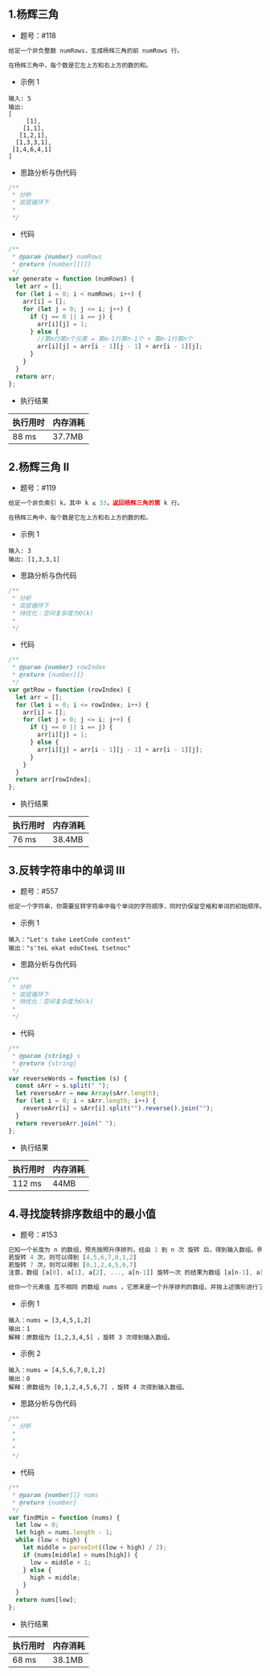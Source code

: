 ## 1.杨辉三角

- 题号：#118

```js
给定一个非负整数 numRows，生成杨辉三角的前 numRows 行。

在杨辉三角中，每个数是它左上方和右上方的数的和。

```

- 示例 1

```
输入: 5
输出:
[
     [1],
    [1,1],
   [1,2,1],
  [1,3,3,1],
 [1,4,6,4,1]
]
```

- 思路分析与伪代码

```js
/**
 * 分析
 * 双层循环下
 *
 */
```

- 代码

```js
/**
 * @param {number} numRows
 * @return {number[][]}
 */
var generate = function (numRows) {
  let arr = [];
  for (let i = 0; i < numRows; i++) {
    arr[i] = [];
    for (let j = 0; j <= i; j++) {
      if (j == 0 || i == j) {
        arr[i][j] = 1;
      } else {
        //第m行第n个元素 = 第m-1行第n-1个 + 第m-1行第n个
        arr[i][j] = arr[i - 1][j - 1] + arr[i - 1][j];
      }
    }
  }
  return arr;
};
```

- 执行结果

| 执行用时 | 内存消耗 |
| -------- | -------- |
| 88 ms    | 37.7MB   |

## 2.杨辉三角 II

- 题号：#119

```js
给定一个非负索引 k，其中 k ≤ 33，返回杨辉三角的第 k 行。

在杨辉三角中，每个数是它左上方和右上方的数的和。
```

- 示例 1

```
输入: 3
输出: [1,3,3,1]
```

- 思路分析与伪代码

```js
/**
 * 分析
 * 双层循环下
 * 待优化：空间复杂度为O(k)
 *
 */
```

- 代码

```js
/**
 * @param {number} rowIndex
 * @return {number[]}
 */
var getRow = function (rowIndex) {
  let arr = [];
  for (let i = 0; i <= rowIndex; i++) {
    arr[i] = [];
    for (let j = 0; j <= i; j++) {
      if (j == 0 || i == j) {
        arr[i][j] = 1;
      } else {
        arr[i][j] = arr[i - 1][j - 1] + arr[i - 1][j];
      }
    }
  }
  return arr[rowIndex];
};
```

- 执行结果

| 执行用时 | 内存消耗 |
| -------- | -------- |
| 76 ms    | 38.4MB   |

## 3.反转字符串中的单词 III

- 题号：#557

```js
给定一个字符串，你需要反转字符串中每个单词的字符顺序，同时仍保留空格和单词的初始顺序。
```

- 示例 1

```
输入："Let's take LeetCode contest"
输出："s'teL ekat edoCteeL tsetnoc"
```

- 思路分析与伪代码

```js
/**
 * 分析
 * 双层循环下
 * 待优化：空间复杂度为O(k)
 *
 */
```

- 代码

```js
/**
 * @param {string} s
 * @return {string}
 */
var reverseWords = function (s) {
  const sArr = s.split(" ");
  let reverseArr = new Array(sArr.length);
  for (let i = 0; i < sArr.length; i++) {
    reverseArr[i] = sArr[i].split("").reverse().join("");
  }
  return reverseArr.join(" ");
};
```

- 执行结果

| 执行用时 | 内存消耗 |
| -------- | -------- |
| 112 ms   | 44MB     |

## 4.寻找旋转排序数组中的最小值

- 题号：#153

```js
已知一个长度为 n 的数组，预先按照升序排列，经由 1 到 n 次 旋转 后，得到输入数组。例如，原数组 nums = [0,1,2,4,5,6,7] 在变化后可能得到：
若旋转 4 次，则可以得到 [4,5,6,7,0,1,2]
若旋转 7 次，则可以得到 [0,1,2,4,5,6,7]
注意，数组 [a[0], a[1], a[2], ..., a[n-1]] 旋转一次 的结果为数组 [a[n-1], a[0], a[1], a[2], ..., a[n-2]] 。

给你一个元素值 互不相同 的数组 nums ，它原来是一个升序排列的数组，并按上述情形进行了多次旋转。请你找出并返回数组中的 最小元素 。

```

- 示例 1

```
输入：nums = [3,4,5,1,2]
输出：1
解释：原数组为 [1,2,3,4,5] ，旋转 3 次得到输入数组。
```

- 示例 2

```
输入：nums = [4,5,6,7,0,1,2]
输出：0
解释：原数组为 [0,1,2,4,5,6,7] ，旋转 4 次得到输入数组。
```

- 思路分析与伪代码

```js
/**
 * 分析
 *
 *
 *
 */
```

- 代码

```js
/**
 * @param {number[]} nums
 * @return {number}
 */
var findMin = function (nums) {
  let low = 0;
  let high = nums.length - 1;
  while (low < high) {
    let middle = parseInt((low + high) / 2);
    if (nums[middle] > nums[high]) {
      low = middle + 1;
    } else {
      high = middle;
    }
  }
  return nums[low];
};
```

- 执行结果

| 执行用时 | 内存消耗 |
| -------- | -------- |
| 68 ms    | 38.1MB   |
